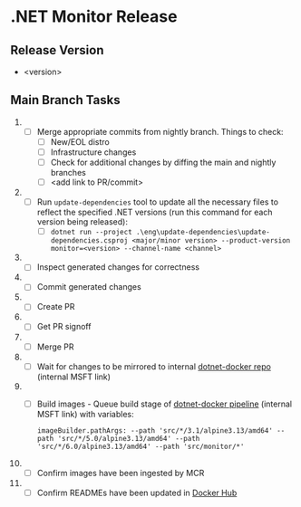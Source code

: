 # .NET Monitor Release

## Release Version

* &lt;version&gt;

## Main Branch Tasks

1. - [ ] Merge appropriate commits from nightly branch.  Things to check:
      - [ ] New/EOL distro
      - [ ] Infrastructure changes
      - [ ] Check for additional changes by diffing the main and nightly branches
      - [ ] &lt;add link to PR/commit&gt;
1. - [ ] Run `update-dependencies` tool to update all the necessary files to reflect the specified .NET versions (run this command for each version being released):
      - [ ] `dotnet run --project .\eng\update-dependencies\update-dependencies.csproj <major/minor version> --product-version monitor=<version> --channel-name <channel>`
1. - [ ] Inspect generated changes for correctness
1. - [ ] Commit generated changes
1. - [ ] Create PR
1. - [ ] Get PR signoff
1. - [ ] Merge PR
1. - [ ] Wait for changes to be mirrored to internal [dotnet-docker repo](https://dev.azure.com/dnceng/internal/_git/dotnet-dotnet-docker) (internal MSFT link)
1.  - [ ] Build images - Queue build stage of [dotnet-docker pipeline](https://dev.azure.com/dnceng/internal/_build?definitionId=373) (internal MSFT link) with variables:

      `imageBuilder.pathArgs: --path 'src/*/3.1/alpine3.13/amd64' --path 'src/*/5.0/alpine3.13/amd64' --path 'src/*/6.0/alpine3.13/amd64' --path 'src/monitor/*'`
1. - [ ] Confirm images have been ingested by MCR
1. - [ ] Confirm READMEs have been updated in [Docker Hub](https://hub.docker.com/_/microsoft-dotnet-monitor)

